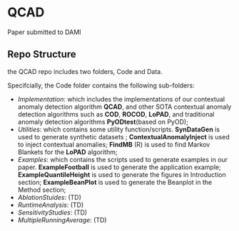 # QCAD
Paper submitted to DAMI

## Repo Structure

the QCAD repo includes two folders, Code and Data.

Specifcially, the Code folder contains the following sub-folders:

- *Implementation*: which includes the implementations of our contextual anomaly detection algorithm **QCAD**, and other SOTA contextual anomaly detection algorithms such as **COD**, **ROCOD**, **LoPAD**, and traditional anomaly detection algorithms **PyODtest**(based on PyOD);
- *Utilities*: which contains some utility function/scripts. **SynDataGen** is used to generate synthetic datasets ; **ContextualAnomalyInject**  is used to inject contextual anomalies; **FindMB** (R)  is used to find Markov Blankets for the **LoPAD** algorithm;
- *Examples*: which contains the scripts used to generate examples in our paper. **ExampleFootball**  is used to generate the application example; **ExampleQuantileHeight**  is used to generate the figures in Introduction section; **ExampleBeanPlot**  is used to generate the Beanplot in the Method section;
- *AblationStuides*: (TD)
- *RuntimeAnalysis*: (TD)
- *SensitivityStudies*: (TD)
- *MultipleRunningAverage*: (TD)

